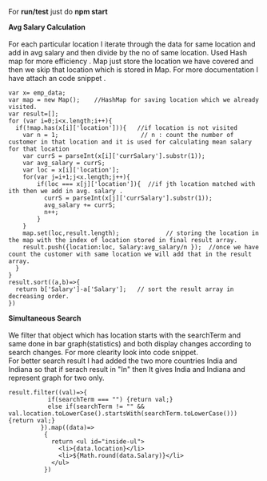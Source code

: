 For **run/test** just do **npm start**

**Avg Salary Calculation**
<br><br>
For each particular location I iterate through the data for same location and add in avg salary and then divide by the no of same location.
Used Hash map for more efficiency . Map just store the location we have covered and then we skip that location which is stored in Map.
For more documentation I have attach an code snippet .
```
var x= emp_data;
var map = new Map();    //HashMap for saving location which we already visited.
var result=[];
for (var i=0;i<x.length;i++){
  if(!map.has(x[i]['location'])){   //if location is not visited
    var n = 1;                       // n : count the number of customer in that location and it is used for calculating mean salary for that location
    var currS = parseInt(x[i]['currSalary'].substr(1)); 
    var avg_salary = currS;
    var loc = x[i]['location'];
    for(var j=i+1;j<x.length;j++){
        if(loc === x[j]['location']){  //if jth location matched with ith then we add in avg. salary .
          currS = parseInt(x[j]['currSalary'].substr(1)); 
          avg_salary += currS;    
          n++;
        }
    }
    map.set(loc,result.length);             // storing the location in the map with the index of location stored in final result array.
    result.push({location:loc, Salary:avg_salary/n });  //once we have count the customer with same location we will add that in the result array.
  }
}
result.sort((a,b)=>{
  return b['Salary']-a['Salary'];   // sort the result array in decreasing order.
})

```

**Simultaneous Search**
<br><br>
We filter that object which has location starts with the searchTerm and same done in bar graph(statistics) and both display changes according to search changes. For more clearity look into code snippet.<br>
For better search result I had added the two more countries India and Indiana so that if serach result in "In" then It gives India and Indiana and represent graph for two only.
```
result.filter((val)=>{
           if(searchTerm === "") {return val;}
           else if(searchTerm != "" && val.location.toLowerCase().startsWith(searchTerm.toLowerCase())) {return val;}
         }).map((data)=>
          {
            return <ul id="inside-ul">
              <li>{data.location}</li>
              <li>${Math.round(data.Salary)}</li>
            </ul>
          })
```